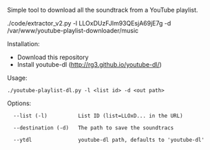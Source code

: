 Simple tool to download all the soundtrack from a YouTube playlist.

./code/extractor_v2.py -l LLOxDUzFJlm93QEsjA69jE7g -d /var/www/youtube-playlist-downloader/music

Installation:
- Download this repository
- Install youtube-dl (http://rg3.github.io/youtube-dl/)

Usage:
```
./youtube-playlist-dl.py -l <list id> -d <out path>
```
Options:
```
  --list (-l)          List ID (list=LLOxD... in the URL)

  --destination (-d)   The path to save the soundtracs

  --ytdl               youtube-dl path, defaults to 'youtube-dl'
```